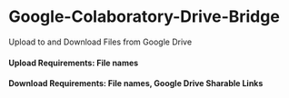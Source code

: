 # Google-Colaboratory-Drive-Bridge
Upload to and Download Files from Google Drive

#### Upload Requirements: File names
#### Download Requirements: File names, Google Drive Sharable Links
